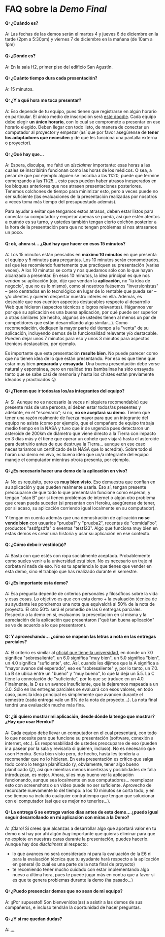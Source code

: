 FAQ sobre la *Demo Final*
==========

#### Q: ¿Cuándo es?

A: Las fechas de las demos serán el martes 4 y jueves 6 de diciembre en la tarde (2pm a 5:30pm) y viernes 7 de diciembre en la mañana (de 10am a 1pm)

#### Q: ¿Dónde es?

A: En la sala H2, primer piso del edificio San Agustín.

#### Q: ¿Cuánto tiempo dura cada presentación?

A: 15 minutos.

#### Q: ¿Y a qué hora me toca presentar?

A: Eso depende de tu equipo, pues tienen que registrarse en algún horario en particular. El único medio de inscripción será [este doodle](https://doodle.com/poll/grexycvx4xrs6zi3). Cada equipo debe elegir **un único horario**, con lo cual se compromete a presentar en ese horario elegido. Deben llegar con todo listo, de manera de conectar un computador al proyector y empezar (así que por favor asegúrense de **tener los adaptadores que necesiten** y de que les funciona una pantalla externa o proyector).

#### Q: ¿Qué hay que…

A: Espera, disculpa, me faltó un *disclaimer* importante: esas horas a las cuales se inscribirán funcionan como las horas de los médicos. O sea, a pesar de que por ejemplo alguien se inscriba a las 11:20, puede que termine comenzando a las 11:25… esto pues pueden haber atrasos inesperados en los bloques anteriores que nos atrasen presentaciones posteriores. Tenemos colchones de tiempo para minimizar esto, pero a veces puede no ser suficiente (las evaluaciones de la presentación realizadas por nosotros a veces toma más tiempo del presupuestado además).

Para ayudar a evitar que tengamos estos atrasos, deben estar listos para conectar su computador y empezar apenas se pueda, así que estén atentos a cuándo es su turno, y ustedes también tengan cierto colchón posterior a la hora de la presentación para que no tengan problemas si nos atrasamos un poco.

#### Q: ok, ahora sí… ¿Qué hay que hacer en esos 15 minutos?

A: Los 15 minutos están pensados en **máximo 10 minutos** en que presenta el equipo y 5 minutos para preguntas. Los 10 minutos serán cronometrados, así que les recomiendo fuertemente que practiquen su presentación (varias veces). A los 10 minutos se corta y nos quedamos sólo con lo que hayan alcanzado a presentar. En esos 10 minutos, la idea principal es que nos *vendan* su aplicación (ojo, dije que vendan la **aplicación**, no "la idea de negocio", que no es lo mismo), como si nosotros fuésemos "inversionistas" – pero centrados en lo tecnológico en lugar de lo rentable que pueda ser – y/o clientes y quieren despertar nuestro interés en ella. Además, es deseable que nos cuenten aspectos destacables respecto al desarrollo Web que hicieron (aspectos técnicos o logros relevantes). Hágannos ver por qué su aplicación es una buena aplicación, por qué puede ser superior a otras similares (de hecho, algunos de ustedes tienen al menos un par de competidores que están desarrollando algo similar…). Como recomendación, dediquen la mayor parte del tiempo a la "venta" de su aplicación, incluyendo demos de la funcionalidad relevante y/o destacable. Pueden dejar unos 7 minutos para eso y unos 3 minutos para aspectos técnicos destacables, por ejemplo.

Es importante que esta presentación **resulte bien**. No puede parecer como que no tienen idea de lo que están presentando. Por eso es que tiene que estar muy bien **preparada** y **ensayada**. Una buena presentación debe verse natural y espontánea, pero en realidad tras bambalinas ha sido ensayada tanto que se sabe casi de memoria y hasta los chistes están previamente ideados y practicados :stuck_out_tongue:

#### Q: ¿Tienen que ir todos/as los/as integrantes del equipo?

A: Sí. Aunque no es necesario (a veces ni siquiera recomendable) que presente más de una persona, sí deben estar todos/as presentes y adelante, en el "escenario"; si no, **no se aceptará su demo**. Tienen que tener una razón realmente de fuerza mayor para que un integrante del equipo no asista (como por ejemplo, que el compañero de equipo trabaja medio tiempo en la NASA y tuvo que ir de urgencia pues detectaron un asteroide de 200km de diámetro que viene directo a la Tierra con impacto en 3 días más y él tiene que operar un cohete que viajará hasta el asteroide para destruirlo antes de que destruya la Tierra… aunque en ese caso necesitaríamos un certificado de la NASA que lo acredite). Sobre todo si harán una demo en vivo, es buena idea que un/a integrante del equipo maneje el computador mientras otro/a presenta, por ejemplo.

#### Q: ¿Es necesario hacer una demo de la aplicación en vivo?

A: No es requisito, pero es **muy bien visto**. Eso demuestra que confían en su aplicación y que pueden realmente usarla. Eso sí, tengan presente preocuparse de que todo lo que presentarán funcione como esperan, y tengan "plan B" por si tienen problemas de internet o algún otro problema que crean pueda suceder (si presentan con Heroku, asegúrense de tener, por si acaso, su aplicación corriendo igual localmente en su computador).

Y tengan en cuenta además que una demostración de aplicación **no se vende bien** con usuarios "prueba1" y "prueba2", recentas de "comidaFoo", productos "asdfgsdfa" o eventos "test123". Algo que funciona muy bien en estas demos es crear una historia y usar su aplicación en ese contexto.

#### Q: ¿Cómo debo ir vestido(a)?

A: Basta con que estés con ropa socialmente aceptada. Probablemente como sueles venir a la universidad está bien. No es necesario un traje ni corbata ni nada de eso. No es tu apariencia lo que tienes que vender en esta demo, sino el trabajo que has realizado durante el semestre.

#### Q: ¿Es importante esta demo?

A: Esa pregunta depende de criterios personales y filosóficos sobre la vida y esas cosas. Lo objetivo es que con esta demo + la evaluación técnica de su ayudante les pondremos una nota que equivaldrá al 50% de la nota de proyecto. El otro 50% será el promedio de las 6 entregas parciales. Respecto a la demo en sí, evaluamos la presentación en sí misma y la apreciación de la aplicación que presentaron ("qué tan buena aplicación" se ve de acuerdo a lo que presentaron).

#### Q: Y aprovechando… ¿cómo se mapean las letras a nota en las entregas parciales?

A: El criterio es similar al [oficial que tiene la universidad](http://admisionyregistros.uc.cl/alumnos/cursos/evaluacion-y-calificacion#nota-final), en donde un 7.0 significa "sobresaliente", un 6.0 significa "muy bien", un 5.0 significa "bien", un 4.0 significa "suficiente", etc. Así, cuando les dijimos que la A significa a "mayor avance del esperado", eso es "sobresaliente" y, por lo tanto, un 7.0. La B se ubica entre un "bueno" y "muy bueno", lo que la deja un 5.5. La C tiene la connotación de "suficiente", por lo que se traduce en un 4.0. Finalmente, la D es un avance insuficiente, que la dejaremos mapeada a un 3.0. Sólo en las entregas parciales se evaluará con esos valores, en todo caso, pues la idea principal es simplemente que avancen durante el semestre (cada entrega vale un 8% de la nota de proyecto…). La nota final tendrá una evaluación mucho más fina.

#### Q: ¿Si quiero mostrar mi aplicación, desde dónde la tengo que mostrar? ¿Hay que usar Heroku?

A: Cada equipo debe llevar un computador en el cual presentará, con todo lo que necesite para que funcione su presentación (software, conexión a internet, etc.). Es responsabilidad de ustedes preocuparse de eso (pueden ir a pasear por la sala y revisarla si quieren, incluso). No es necesario que usen Heroku. Sería bien visto pero, de hecho, hasta les tendería a recomendar que no lo hicieran. En esta presentación es crítico que salga todo como lo tengan planificado (y, obviamente, tener algo bueno planificado :stuck_out_tongue:), así que mientras menos incertezas y posibilidades de falla introduzcan, es mejor. Ahora, sí es muy bueno ver la aplicación funcionando, aunque sea localmente en sus computadores… reemplazar esto con screenshots o un video puede no ser suficiente. Aprovecho de recordarte nuevamente lo del tiempo: a los 10 minutos se corta todo, y en ese tiempo va incluido cualquier contratiempo que tengan que solucionar con el computador (así que es mejor no tenerlos…).

#### Q: La entrega 6 se entrega varios días antes de esta demo… ¿puedo igual seguir desarrollando en mi aplicación con miras a la Demo?

A: ¡Claro! Si crees que alcanzas a desarrollar algo que aportará valor en tu demo o si hay por ahí algún _bug_ importante que quieras eliminar para que no explote en nuestras caras durante la presentación, puedes hacerlo. Aunque hay dos _disclaimers_ al respecto:

- lo que avances no será considerado ni para la evaluación de la E6 ni para la evaluación técnica que tu ayudante hará respecto a la aplicación en general (lo cual es una parte de la nota final de proyecto)
- te recomiendo tener mucho cuidado con estar implementando algo nuevo a última hora, pues te puede jugar más en contra que a favor si es que te genera problemas durante la demo (ha pasado…)

#### Q: ¿Puedo presenciar demos que no sean de mi equipo?

A: ¡¡Por supuesto!! Son bienvenidos(as) a asistir a las demos de sus compañeros, e incluso tendrán la oportunidad de hacer preguntas.

#### Q: ¿Y si me quedan dudas?

A: […](../../../#foro)